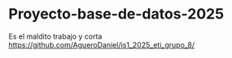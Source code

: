 # Proyecto-base-de-datos-2025
Es el maldito trabajo y corta
https://github.com/AgueroDaniel/is1_2025_eti_grupo_8/
